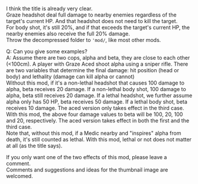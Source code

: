 I think the title is already very clear.  
Graze headshot deal full damage to nearby enemies regardless of the target's current HP. And that headshot does not need to kill the target.  
For body shot, it's still 20%, and if that exceeds the target's current HP, the nearby enemies also receive the full 20% damage.  
Throw the decompressed folder to `'mod/`, like most other mods.

Q: Can you give some examples?  
A: Assume there are two cops, alpha and beta, they are close to each other (<100cm). A player with Graze Aced shoot alpha using a sniper rifle. There are two variables that determine the final damage: hit position (head or body) and lethality (damage can kill alpha or cannot)  
Without this mod, if it's a non-lethal headshot that causes 100 damage to alpha, beta receives 20 damage. If a non-lethal body shot, 100 damage to alpha, beta still receives 20 damage. If a lethal headshot, we further assume alpha only has 50 HP, beta receives 50 damage. If a lethal body shot, beta receives 10 damage. The aced version only takes effect in the third case.  
With this mod, the above four damage values to beta will be 100, 20, 100 and 20, respectively. The aced version takes effect in both the first and the third case.  
Note that, without this mod, if a Medic nearby and "inspires" alpha from death, it's still counted as lethal. With this mod, lethal or not does not matter at all (as the title says).

If you only want one of the two effects of this mod, please leave a comment.  
Comments and suggestions and ideas for the thumbnail image are welcomed.
